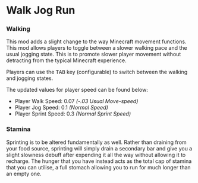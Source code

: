 # Walk Jog Run

### Walking
This mod adds a slight change to the way Minecraft movement functions. 
This mod allows players to toggle between a slower walking pace and the usual jogging state.
This is to promote slower player movement without detracting from the typical Minecraft experience.

Players can use the <kbd>TAB</kbd> key (configurable) to switch between the walking and jogging states.

The updated values for player speed can be found below:
- Player Walk Speed: 0.07 *(-.03 Usual Move-speed)*
- Player Jog Speed: 0.1 *(Normal Speed)*
- Player Sprint Speed: 0.3 *(Normal Sprint Speed)*

### Stamina

Sprinting is to be altered fundamentally as well. Rather than draining from your food source, 
sprinting will simply drain a secondary bar and give you a slight slowness debuff after expending 
it all the way without allowing it to recharge. The hunger that you have instead acts as the 
total cap of stamina that you can utilise, a full stomach allowing you to run for much longer 
than an empty one.